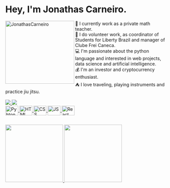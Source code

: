 # Hey, I'm Jonathas Carneiro.

<img align="left" height="197em" width="215em" alt="JonathasCarneiro" src="https://i.giphy.com/media/dWesBcTLavkZuG35MI/giphy.webp">
👔 I currently work as a private math teacher. <br>
💼 I do volunteer work, as coordinator of Students for Liberty Brazil and manager of Clube Frei Caneca. <br>
💻 I'm passionate about the python language and interested in web projects, data science and artificial intelligence. <br>
💰 I'm an investor and cryptocurrency enthusiast. <br>
⛺ I love traveling, playing instruments and practice jiu jitsu. <br> <br>

<div>
    <a href="https://www.linkedin.com/in/sahtcarneiro" target="_blank"> <img src="https://img.shields.io/badge/LinkedIn-0077B5?style=for-the-badge&logo=linkedin&logoColor=white"> </a>
    <a href="https://www.instagram.com/sahtcarneiro/" target="_blank"> <img src="https://img.shields.io/badge/Instagram-E4405F?style=for-the-badge&logo=instagram&logoColor=white">
</div>
  
<div>
    <img align="center" height="30" width="40" alt="Pyhton" src="https://cdn.jsdelivr.net/gh/devicons/devicon/icons/python/python-original.svg">
    <img align="center" height="30" width="40" alt="HTML" src="https://cdn.jsdelivr.net/gh/devicons/devicon/icons/html5/html5-original.svg">
    <img align="center" height="30" width="40" alt="CSS" src="https://cdn.jsdelivr.net/gh/devicons/devicon/icons/css3/css3-original.svg">
    <img align="center" height="30" width="40" alt="JS" src="https://cdn.jsdelivr.net/gh/devicons/devicon/icons/javascript/javascript-original.svg">
    <img align="center" height="30" width="40" alt="React" src="https://cdn.jsdelivr.net/gh/devicons/devicon/icons/react/react-original.svg">
</div>  

##

<div>
  <a href="https://github.com/sahtcarneiro">
  <img height="180em"  src="https://github-readme-stats.vercel.app/api?username=sahtcarneiro&show_icons=true&theme=vue-dark">
  <img height="180em"  src="https://github-readme-stats.vercel.app/api/top-langs/?username=sahtcarneiro&layout=compact&langs_count=16&theme=vue-dark"
</div>

##

